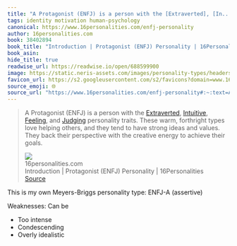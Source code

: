 ```yaml
---
title: "A Protagonist (ENFJ) is a person with the [Extraverted], [In..."
tags: identity motivation human-psychology
canonical: https://www.16personalities.com/enfj-personality
author: 16personalities.com
book: 38402894
book_title: "Introduction | Protagonist (ENFJ) Personality | 16Personalities"
book_asin: 
hide_title: true
readwise_url: https://readwise.io/open/688599900
image: https://static.neris-assets.com/images/personality-types/headers/fb/enfj-personality-type-header.png
favicon_url: https://s2.googleusercontent.com/s2/favicons?domain=www.16personalities.com
source_emoji: 🌐
source_url: "https://www.16personalities.com/enfj-personality#:~:text=A%20Protagonist%20%28ENFJ%29,achieve%20their%20goals."
---
```


> A Protagonist (ENFJ) is a person with the [Extraverted](https://www.16personalities.com/articles/mind-introverted-vs-extraverted), [Intuitive](https://www.16personalities.com/articles/energy-intuitive-vs-observant), [Feeling](https://www.16personalities.com/articles/nature-thinking-vs-feeling), and [Judging](https://www.16personalities.com/articles/tactics-judging-vs-prospecting) personality traits. These warm, forthright types love helping others, and they tend to have strong ideas and values. They back their perspective with the creative energy to achieve their goals.
> <div class="quoteback-footer"><div class="quoteback-avatar"><img class="mini-favicon" src="https://s2.googleusercontent.com/s2/favicons?domain=www.16personalities.com"></div><div class="quoteback-metadata"><div class="metadata-inner"><span style="display:none">FROM:</span><div aria-label="16personalities.com" class="quoteback-author"> 16personalities.com</div><div aria-label="Introduction | Protagonist (ENFJ) Personality | 16Personalities" class="quoteback-title"> Introduction | Protagonist (ENFJ) Personality | 16Personalities</div></div></div><div class="quoteback-backlink"><a target="_blank" aria-label="go to the full text of this quotation" rel="noopener" href="https://www.16personalities.com/enfj-personality#:~:text=A%20Protagonist%20%28ENFJ%29,achieve%20their%20goals." class="quoteback-arrow"> Source</a></div></div>

This is my own Meyers-Briggs personality type: ENFJ-A (assertive)

Weaknesses: Can be
- Too intense
- Condescending
- Overly idealistic